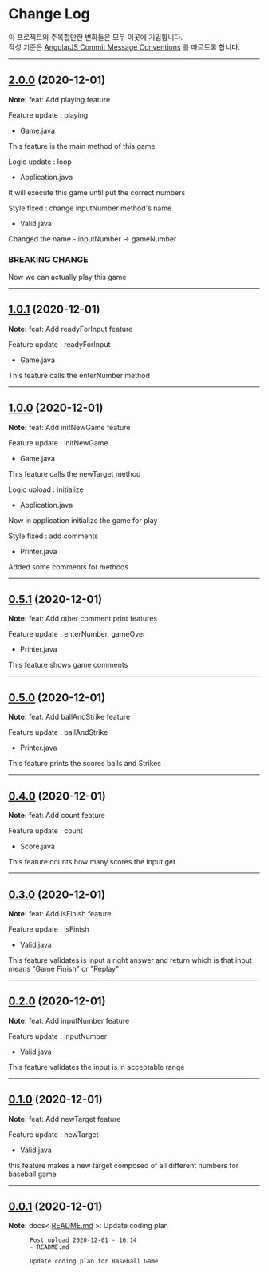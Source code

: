 # Change Log

이 프로젝트의 주목할만한 변화들은 모두 이곳에 기입합니다.  
작성 기준은 [AngularJS Commit Message Conventions](https://gist.github.com/stephenparish/9941e89d80e2bc58a153) 를 따르도록 합니다.  


---
## [2.0.0]() (2020-12-01)

**Note:** feat<Game>: Add playing feature

Feature update : playing
- Game.java

This feature is the main method of this game

Logic update : loop
- Application.java

It will execute this game until put the correct numbers

Style fixed : change inputNumber method's name
- Valid.java

Changed the name - inputNumber -> gameNumber

### BREAKING CHANGE
Now we can actually play this game

---
## [1.0.1](https://github.com/weirdbb91/java-baseball-precourse/commit/5dd68f6817c3c5f6249ae8e6a6c181299ff5a440) (2020-12-01)

**Note:** feat<Game>: Add readyForInput feature

Feature update : readyForInput
- Game.java

This feature calls the enterNumber method

---
## [1.0.0](https://github.com/weirdbb91/java-baseball-precourse/commit/f85e6d0722a3416c65d878d68fd0934243f33488) (2020-12-01)

**Note:** feat<Game>: Add initNewGame feature

Feature update : initNewGame
- Game.java

This feature calls the newTarget method

Logic upload : initialize
- Application.java

Now in application initialize the game for play

Style fixed : add comments
- Printer.java

Added some comments for methods

---
## [0.5.1](https://github.com/weirdbb91/java-baseball-precourse/commit/c01f631e8c52202b9c2fe0aa255a07ecaab5a5d1) (2020-12-01)

**Note:** feat<Printer>: Add other comment print features

Feature update : enterNumber, gameOver
- Printer.java

This feature shows game comments 

---
## [0.5.0](https://github.com/weirdbb91/java-baseball-precourse/commit/95ae4881ff133fe26dedae8bbb71ae9334c5988a) (2020-12-01)

**Note:** feat<Printer>: Add ballAndStrike feature

Feature update : ballAndStrike
- Printer.java

This feature prints the scores balls and Strikes

---
## [0.4.0](https://github.com/weirdbb91/java-baseball-precourse/commit/d0e3e329cc85cacee2005ac2c50ea90c5ed6f4e7) (2020-12-01)

**Note:** feat<Score>: Add count feature

Feature update : count
- Score.java

This feature counts how many scores the input get


---
## [0.3.0](https://github.com/weirdbb91/java-baseball-precourse/commit/3430c584c0c10a4ea4c7778330acf55fd5ad18f2) (2020-12-01)

**Note:** feat<Valid>: Add isFinish feature

Feature update : isFinish
- Valid.java

This feature validates is input a right answer and return which is that input means "Game Finish" or "Replay"

---
## [0.2.0](https://github.com/weirdbb91/java-baseball-precourse/commit/581c209ed8a2bb411b096446234dfcac2c5f8f13) (2020-12-01)

**Note:** feat<Valid>: Add inputNumber feature

Feature update : inputNumber
- Valid.java

This feature validates the input is in acceptable range

---
## [0.1.0](https://github.com/weirdbb91/java-baseball-precourse/commit/3c27fe98828c7832296f55dad6062e47569a7444) (2020-12-01)

**Note:** feat<Valid>: Add newTarget feature

Feature update : newTarget
- Valid.java

this feature makes a new target composed of all different numbers for baseball game

---
## [0.0.1](https://github.com/weirdbb91/java-baseball-precourse/commit/83a7c97f3a7783afe0a20f9bd374788b28ebc3c4) (2020-12-01)

**Note:** docs< [README.md](https://github.com/weirdbb91/java-baseball-precourse/commit/2f9512d798f91eb7733ea6a0618f9a2a6f6d5598#diff-b335630551682c19a781afebcf4d07bf978fb1f8ac04c6bf87428ed5106870f5) >: Update coding plan

          Post upload 2020-12-01 - 16:14
          - README.md
          
          Update coding plan for Baseball Game